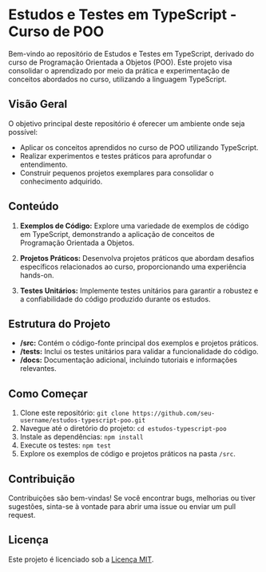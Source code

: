 # Estudos e Testes em TypeScript - Curso de POO

Bem-vindo ao repositório de Estudos e Testes em TypeScript, derivado do curso de Programação Orientada a Objetos (POO). Este projeto visa consolidar o aprendizado por meio da prática e experimentação de conceitos abordados no curso, utilizando a linguagem TypeScript.

## Visão Geral

O objetivo principal deste repositório é oferecer um ambiente onde seja possível:

- Aplicar os conceitos aprendidos no curso de POO utilizando TypeScript.
- Realizar experimentos e testes práticos para aprofundar o entendimento.
- Construir pequenos projetos exemplares para consolidar o conhecimento adquirido.

## Conteúdo

1. **Exemplos de Código:** Explore uma variedade de exemplos de código em TypeScript, demonstrando a aplicação de conceitos de Programação Orientada a Objetos.

2. **Projetos Práticos:** Desenvolva projetos práticos que abordam desafios específicos relacionados ao curso, proporcionando uma experiência hands-on.

3. **Testes Unitários:** Implemente testes unitários para garantir a robustez e a confiabilidade do código produzido durante os estudos.

## Estrutura do Projeto

- **/src:** Contém o código-fonte principal dos exemplos e projetos práticos.
- **/tests:** Inclui os testes unitários para validar a funcionalidade do código.
- **/docs:** Documentação adicional, incluindo tutoriais e informações relevantes.

## Como Começar

1. Clone este repositório: `git clone https://github.com/seu-username/estudos-typescript-poo.git`
2. Navegue até o diretório do projeto: `cd estudos-typescript-poo`
3. Instale as dependências: `npm install`
4. Execute os testes: `npm test`
5. Explore os exemplos de código e projetos práticos na pasta `/src`.

## Contribuição

Contribuições são bem-vindas! Se você encontrar bugs, melhorias ou tiver sugestões, sinta-se à vontade para abrir uma issue ou enviar um pull request.

## Licença

Este projeto é licenciado sob a [Licença MIT](LICENSE).
